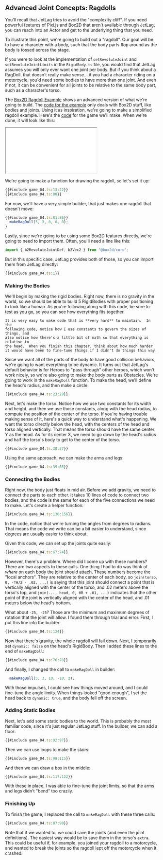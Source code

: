## Advanced Joint Concepts: Ragdolls

You'll recall that JetLag tries to avoid the "complexity cliff".  If you need
powerful features of Pixi.js and Box2D that aren't available through JetLag, you
can reach into an Actor and get to the underlying thing that you need.

To illustrate this point, we're going to build out a "ragdoll".  Our goal will
be to have a character with a body, such that the body parts flop around as the
body is tossed across the stage.

If you were to look at the implementation of `setRevoluteJoint` and
`setRevoluteJointLimits` in the `RigidBody.ts` file, you would find that JetLag
assumes you will only ever want one joint per body.  But if you think about a
RagDoll, that doesn't really make sense... if you had a character riding on a
motorcycle, you'd need some bodies to have more than one joint.  And even if
not, it can be convenient for all joints to be relative to the same body part,
such as a character's torso.

The [Box2D Ragdoll
Example](https://lusito.github.io/box2d.ts/testbed/#/Examples#Ragdolls) shows an
advanced version of what we're going to build.  The [code for the
example](https://github.com/Lusito/box2d.ts/blob/master/packages/testbed/src/tests/core/ragdolls.ts)
only deals with Box2D stuff, like bodies and joints.  Using it as inspiration,
we're going to make a simplified ragdoll example.  Here's the [code](game_04.ts)
for the game we'll make.  When we're done, it will look like this:

<iframe src="./game_04.iframe.html"></iframe>

We're going to make a function for drawing the ragdoll, so let's set it up:

```typescript
{{#include game_04.ts:13:22}}
{{#include game_04.ts:80}}
```

For now, we'll have a very simple builder, that just makes one ragdoll that
doesn't move:

```typescript
{{#include game_04.ts:81:86}}
  makeRagDoll(5, 3, 0, 0, 0);
}
```

Lastly, since we're going to be using some Box2D features directly, we're going
to need to import them.  Often, you'll need a line like this:

```typescript
import { b2RevoluteJointDef, b2Vec2 } from "@box2d/core";
```

But in this specific case, JetLag provides both of those, so you can import them
from JetLag directly:

```typescript
{{#include game_04.ts:1}}
```

### Making the Bodies

We'll begin by making the rigid bodies.  Right now, there is no gravity in the
world, so we should be able to build 5 RigidBodies with proper positioning to
look like a human.  As you're following along with this code, be sure to test as
you go, so you can see how everything fits together.

```admonish warning
It is very easy to make code that is **very hard** to maintain.  In the
following code, notice how I use constants to govern the sizes of things, and
also notice how there's a little bit of math so that everything is relative to
the head.  When you finish this chapter, think about how much harder it would have been to fine-tune things if I didn't do things this way.
```

Since we want all of the parts of the body to have good collision behaviors,
we're going to want everything to be dynamic.  It turns out that JetLag's
default behavior is for Heroes to "pass through" other heroes, which won't work
nicely, so we're also going to make the body parts as Obstacles.  We're going to
work in the `makeRagDoll` function.  To make the head, we'll define the head's
radius, and then make a circle:

```typescript
{{#include game_04.ts:23:29}}
```

Next, let's make the torso.  Notice how we use two constants for its width and
height, and then we use those constants, along with the head radius, to compute
the position of the center of the torso.  If you're having trouble making sense
of it, here's a quick way to understand what's happening.  We want the torso
directly below the head, with the centers of the head and torso aligned
vertically.  That means the torso should have the same center Y as the head.  As
for its center X, we need to go down by the head's radius and half the torso's
body to get to the center of the torso.

```typescript
{{#include game_04.ts:30:37}}
```

Using the same approach, we can make the arms and legs:

```typescript
{{#include game_04.ts:39:65}}
```

### Connecting the Bodies

Right now, the body just floats in mid air.  Before we add gravity, we need to
connect the parts to each other.  It takes 10 lines of code to connect two
bodies, and the code is the same for each of the five connections we need to
make.  Let's create a helper function:

```typescript
{{#include game_04.ts:130:156}}
```

In the code, notice that we're turning the angles from degrees to radians.  That
means the code we write can be a bit easier to understand, since degrees are
usually easier to think about.

Given this code, we can set up the joints quite easily:

```typescript
{{#include game_04.ts:67:74}}
```

However, there's a problem.  Where did I come up with these numbers?  There are
two aspects to these calls.  One thing I had to do was think of *where* on each
body the joint should attach.  These numbers become the "local anchors".  They
are relative to the center of each body, so `join(torso, 0, -TH/2 - .02, ...)`
is saying that this joint should connect a point that is vertically aligned with
the center of the torso, and .02 meters above the torso's top, and `join(...,
head, 0, HR + .01, ...)` indicates that the other point of the joint is
vertically aligned with the center of the head, and .01 meters below the head's
bottom.

What about `-25, -25`?  Those are the minimum and maximum degrees of rotation
that the joint will allow.  I found them through trial and error.  First, I put
this line into the builder:

```typescript
{{#include game_04.ts:124}}
```

Now that there's gravity, the whole ragdoll will fall down.  Next, I temporarily
set `dynamic: false` on the head's RigidBody.  Then I added these lines to the
end of `makeRagDoll`:

```typescript
{{#include game_04.ts:76:78}}
```

And finally, I changed the call to `makeRagDoll` in builder:

```typescript
  makeRagDoll(5, 3, 10, -10, 2);
```

With those impulses, I could see how things moved around, and I could fine-tune
the angle limits.  When things looked "good enough", I set the head back to
`dynamic: true`, and the body fell off the screen.

### Adding Static Bodies

Next, let's add some static bodies to the world.  This is probably the most
familiar code, since it's just regular JetLag stuff.  In the builder, we can add
a floor:

```typescript
{{#include game_04.ts:92:97}}
```

Then we can use loops to make the stairs:

```typescript
{{#include game_04.ts:99:115}}
```

And then we can draw a box in the middle:

```typescript
{{#include game_04.ts:117:122}}
```

With these in place, I was able to fine-tune the joint limits, so that the arms
and legs didn't "bend" too crazily.

### Finishing Up

To finish the game, I replaced the call to `makeRagDoll` with these three calls:

```typescript
{{#include game_04.ts:87:90}}
```

Note that if we wanted to, we could save the joints (and even the joint
definitions).  The easiest way would be to save them in the torso's `extra`.
This could be useful if, for example, you joined your ragdoll to a motorcycle,
and wanted to break the joints so the ragdoll lept off the motorcycle when it
crashed.
